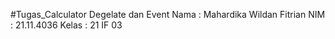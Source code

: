 #Tugas_Calculator Degelate dan Event
Nama : Mahardika Wildan Fitrian
NIM : 21.11.4036
Kelas : 21 IF 03

